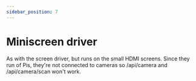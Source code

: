 ```yaml
---
sidebar_position: 7
---
```


# Miniscreen driver

As with the screen driver, but runs on the small HDMI screens. Since they run of Pis, they're not connected to cameras so /api/camera and /api/camera/scan won't work.

